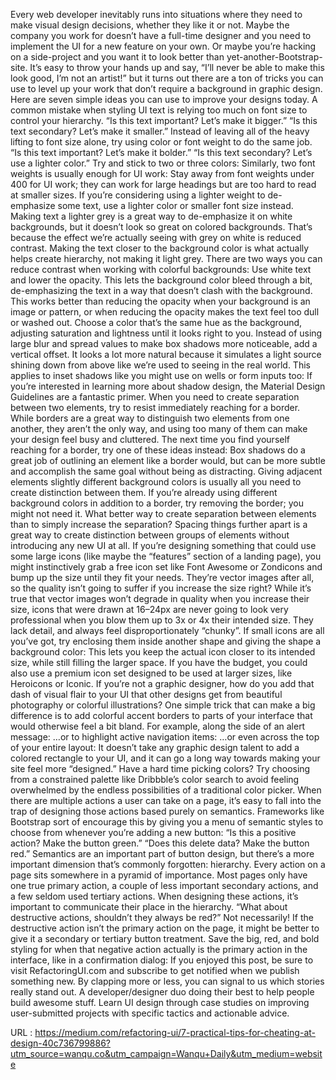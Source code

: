   Every web developer inevitably runs into situations where they need to make visual design decisions, whether they like it or not. 
   Maybe the company you work for doesn’t have a full-time designer and you need to implement the UI for a new feature on your own. Or maybe you’re hacking on a side-project and you want it to look better than yet-another-Bootstrap-site. 
   It’s easy to throw your hands up and say, “I’ll never be able to make this look good, I’m not an artist!” but it turns out there are a ton of tricks you can use to level up your work that don’t require a background in graphic design. 
   Here are seven simple ideas you can use to improve your designs today. 
   A common mistake when styling UI text is relying too much on font size to control your hierarchy. 
   “Is this text important? Let’s make it bigger.” 
   “Is this text secondary? Let’s make it smaller.” 
   Instead of leaving all of the heavy lifting to font size alone, try using color or font weight to do the same job. 
   “Is this text important? Let’s make it bolder.” 
   “Is this text secondary? Let’s use a lighter color.” 
   Try and stick to two or three colors: 
   Similarly, two font weights is usually enough for UI work: 
   Stay away from font weights under 400 for UI work; they can work for large headings but are too hard to read at smaller sizes. If you’re considering using a lighter weight to de-emphasize some text, use a lighter color or smaller font size instead. 
   Making text a lighter grey is a great way to de-emphasize it on white backgrounds, but it doesn’t look so great on colored backgrounds. 
   That’s because the effect we’re actually seeing with grey on white is reduced contrast. 
   Making the text closer to the background color is what actually helps create hierarchy, not making it light grey. 
   There are two ways you can reduce contrast when working with colorful backgrounds: 
   Use white text and lower the opacity. This lets the background color bleed through a bit, de-emphasizing the text in a way that doesn’t clash with the background. 
   This works better than reducing the opacity when your background is an image or pattern, or when reducing the opacity makes the text feel too dull or washed out. 
   Choose a color that’s the same hue as the background, adjusting saturation and lightness until it looks right to you. 
   Instead of using large blur and spread values to make box shadows more noticeable, add a vertical offset. 
   It looks a lot more natural because it simulates a light source shining down from above like we’re used to seeing in the real world. 
   This applies to inset shadows like you might use on wells or form inputs too: 
   If you’re interested in learning more about shadow design, the Material Design Guidelines are a fantastic primer. 
   When you need to create separation between two elements, try to resist immediately reaching for a border. 
   While borders are a great way to distinguish two elements from one another, they aren’t the only way, and using too many of them can make your design feel busy and cluttered. 
   The next time you find yourself reaching for a border, try one of these ideas instead: 
   Box shadows do a great job of outlining an element like a border would, but can be more subtle and accomplish the same goal without being as distracting. 
   Giving adjacent elements slightly different background colors is usually all you need to create distinction between them. If you’re already using different background colors in addition to a border, try removing the border; you might not need it. 
   What better way to create separation between elements than to simply increase the separation? Spacing things further apart is a great way to create distinction between groups of elements without introducing any new UI at all. 
   If you’re designing something that could use some large icons (like maybe the “features” section of a landing page), you might instinctively grab a free icon set like Font Awesome or Zondicons and bump up the size until they fit your needs. 
   They’re vector images after all, so the quality isn’t going to suffer if you increase the size right? 
   While it’s true that vector images won’t degrade in quality when you increase their size, icons that were drawn at 16–24px are never going to look very professional when you blow them up to 3x or 4x their intended size. They lack detail, and always feel disproportionately “chunky”. 
   If small icons are all you’ve got, try enclosing them inside another shape and giving the shape a background color: 
   This lets you keep the actual icon closer to its intended size, while still filling the larger space. 
   If you have the budget, you could also use a premium icon set designed to be used at larger sizes, like Heroicons or Iconic. 
   If you’re not a graphic designer, how do you add that dash of visual flair to your UI that other designs get from beautiful photography or colorful illustrations? 
   One simple trick that can make a big difference is to add colorful accent borders to parts of your interface that would otherwise feel a bit bland. 
   For example, along the side of an alert message: 
   …or to highlight active navigation items: 
   …or even across the top of your entire layout: 
   It doesn’t take any graphic design talent to add a colored rectangle to your UI, and it can go a long way towards making your site feel more “designed.” 
   Have a hard time picking colors? Try choosing from a constrained palette like Dribbble’s color search to avoid feeling overwhelmed by the endless possibilities of a traditional color picker. 
   When there are multiple actions a user can take on a page, it’s easy to fall into the trap of designing those actions based purely on semantics. 
   Frameworks like Bootstrap sort of encourage this by giving you a menu of semantic styles to choose from whenever you’re adding a new button: 
   “Is this a positive action? Make the button green.” 
   “Does this delete data? Make the button red.” 
   Semantics are an important part of button design, but there’s a more important dimension that’s commonly forgotten: hierarchy. 
   Every action on a page sits somewhere in a pyramid of importance. Most pages only have one true primary action, a couple of less important secondary actions, and a few seldom used tertiary actions. 
   When designing these actions, it’s important to communicate their place in the hierarchy. 
   “What about destructive actions, shouldn’t they always be red?” 
   Not necessarily! If the destructive action isn’t the primary action on the page, it might be better to give it a secondary or tertiary button treatment. 
   Save the big, red, and bold styling for when that negative action actually is the primary action in the interface, like in a confirmation dialog: 
   If you enjoyed this post, be sure to visit RefactoringUI.com and subscribe to get notified when we publish something new. 
   By clapping more or less, you can signal to us which stories really stand out. 
   A developer/designer duo doing their best to help people build awesome stuff. 
   Learn UI design through case studies on improving user-submitted projects with specific tactics and actionable advice. 
  
 URL : https://medium.com/refactoring-ui/7-practical-tips-for-cheating-at-design-40c736799886?utm_source=wanqu.co&utm_campaign=Wanqu+Daily&utm_medium=website